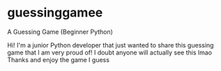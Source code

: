 # guessinggamee
A Guessing Game (Beginner Python)

Hi! I'm a junior Python developer that just wanted to share this guessing game that I am very proud of!
I doubt anyone will actually see this lmao
Thanks and enjoy the game I guess

